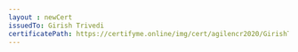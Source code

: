 ```yaml
--- 
layout : newCert 
issuedTo: Girish Trivedi 
certificatePath: https://certifyme.online/img/cert/agilencr2020/GirishTrivedi_1f52e.png
--- 
```

